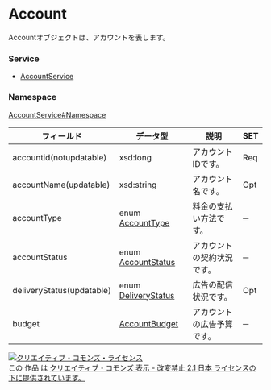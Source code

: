 # Account
Accountオブジェクトは、アカウントを表します。

### Service
+ [AccountService](../../services/AccountService.md)

### Namespace
[AccountService#Namespace](../../services/AccountService.md#namespace)

| フィールド | データ型 | 説明 | SET |
|---|---|---|---|
| accountid(notupdatable)| xsd:long| アカウントIDです。| Req |
| accountName(updatable)| xsd:string| アカウント名です。| Opt |
| accountType| enum <a href="AccountType.md">AccountType</a>| 料金の支払い方法です。| ─ |
| accountStatus| enum <a href="AccountStatus.md">AccountStatus</a>| アカウントの契約状況です。| ─ |
| deliveryStatus(updatable)| enum <a href="DeliveryStatus.md">DeliveryStatus</a>| 広告の配信状況です。| Opt |
| budget| <a href="AccountBudget.md">AccountBudget</a>| アカウントの広告予算です。| ─ |

<a rel="license" href="http://creativecommons.org/licenses/by-nd/2.1/jp/"><img alt="クリエイティブ・コモンズ・ライセンス" style="border-width:0" src="https://i.creativecommons.org/l/by-nd/2.1/jp/88x31.png" /></a><br />この 作品 は <a rel="license" href="http://creativecommons.org/licenses/by-nd/2.1/jp/">クリエイティブ・コモンズ 表示 - 改変禁止 2.1 日本 ライセンスの下に提供されています。</a>
